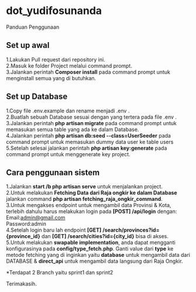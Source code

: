 # dot_yudifosunanda

Panduan Penggunaan

Set up awal
-------------------

1.Lakukan Pull request dari repository ini.<br>
2.Masuk ke folder Project melalui command prompt.<br>
3.Jalankan perintah <b>Composer install</b> pada command prompt untuk menginstall semua yang di butuhkan.<br>

Set up Database
-------------------
1.Copy file .env.example dan rename menjadi .env .<br>
2.Buatlah sebuah Database sesuai dengan yang tertera pada file .env .<br>
3.Jalankan perintah <b>php artisan migrate</b> pada command prompt untuk memasukan semua table yang ada ke dalam Database.<br>
4.Jalankan perintah <b>php artisan db:seed --class=UserSeeder</b> pada command prompt untuk memasukan dummy data user ke table users<br>
5.Setelah selesai jalankan perintah <b>php artisan key:generate</b> pada command prompt untuk menggenerate key project.<br>

Cara penggunaan sistem
-------------------
1.Jalankan <b>start /b php artisan serve</b> untuk menjalankan project.<br>
2.Untuk melakukan <b> Fetching Data dari Raja ongkir ke dalam Database </b> jalankan command <b>php artisan fetching_raja_ongkir_command</b>.<br>
3.Untuk mengakses endpoint untuk mengambil data Provinsi & Kota, terlebih dahulu harus melakukan login pada <b>[POST] /api/login</b> dengan:<br>
  Email:admin@gmail.com<br>
  Password:admin<br>
4.Setelah login baru lah endpoint <b>[GET] /search/provinces?id={province_id}</b> dan <b>[GET] /search/cities?id={city_id}</b> bisa di akses.<br>
5.Untuk melakukan <b>swapable implementation</b>, anda dapat mengganti konfigurasinya pada <b>config/type_fetch.php</b>. Ganti value dari <b>type</b> ke metode fetching yang di inginkan yaitu <b>database</b> untuk mengambil data dari DATABASE & <b>direct_api</b> untuk mengambil data langsung dari Raja Ongkir.


*Terdapat 2 Branch yaitu sprint1 dan sprint2

Terimakasih.


